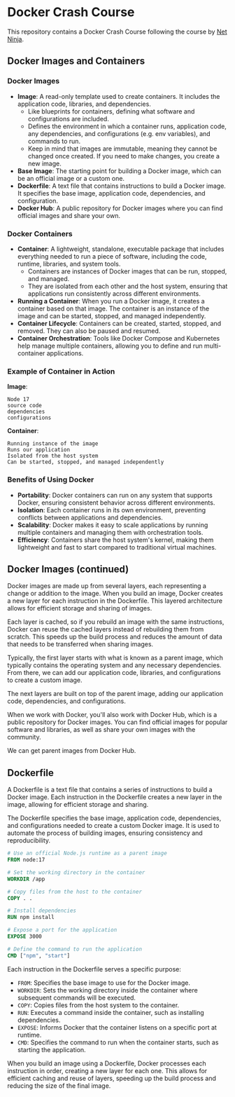 # Docker Crash Course

This repository contains a Docker Crash Course following the course by [Net Ninja](https://youtube.com/playlist?list=PL4cUxeGkcC9hxjeEtdHFNYMtCpjNBm3h7&si=Vc7uYLtEEi1kod4f).

## Docker Images and Containers

### Docker Images

- **Image**: A read-only template used to create containers. It includes the application code, libraries, and dependencies.
  - Like blueprints for containers, defining what software and configurations are included.
  - Defines the environment in which a container runs, application code, any dependencies, and configurations (e.g. env variables), and commands to run.
  - Keep in mind that images are immutable, meaning they cannot be changed once created. If you need to make changes, you create a new image.
- **Base Image**: The starting point for building a Docker image, which can be an official image or a custom one.
- **Dockerfile**: A text file that contains instructions to build a Docker image. It specifies the base image, application code, dependencies, and configuration.
- **Docker Hub**: A public repository for Docker images where you can find official images and share your own.

### Docker Containers

- **Container**: A lightweight, standalone, executable package that includes everything needed to run a piece of software, including the code, runtime, libraries, and system tools.
  - Containers are instances of Docker images that can be run, stopped, and managed.
  - They are isolated from each other and the host system, ensuring that applications run consistently across different environments.
- **Running a Container**: When you run a Docker image, it creates a container based on that image. The container is an instance of the image and can be started, stopped, and managed independently.
- **Container Lifecycle**: Containers can be created, started, stopped, and removed. They can also be paused and resumed.
- **Container Orchestration**: Tools like Docker Compose and Kubernetes help manage multiple containers, allowing you to define and run multi-container applications.

### Example of Container in Action

**Image**:

```plaintext
Node 17
source code
dependencies
configurations
```

**Container**:

```plaintext
Running instance of the image
Runs our application
Isolated from the host system
Can be started, stopped, and managed independently
```

### Benefits of Using Docker

- **Portability**: Docker containers can run on any system that supports Docker, ensuring consistent behavior across different environments.
- **Isolation**: Each container runs in its own environment, preventing conflicts between applications and dependencies.
- **Scalability**: Docker makes it easy to scale applications by running multiple containers and managing them with orchestration tools.
- **Efficiency**: Containers share the host system's kernel, making them lightweight and fast to start compared to traditional virtual machines.

## Docker Images (continued)

Docker images are made up from several layers, each representing a change or addition to the image. When you build an image, Docker creates a new layer for each instruction in the Dockerfile. This layered architecture allows for efficient storage and sharing of images.

Each layer is cached, so if you rebuild an image with the same instructions, Docker can reuse the cached layers instead of rebuilding them from scratch. This speeds up the build process and reduces the amount of data that needs to be transferred when sharing images.

Typically, the first layer starts with what is known as a parent image, which typically contains the operating system and any necessary dependencies. From there, we can add our application code, libraries, and configurations to create a custom image.

The next layers are built on top of the parent image, adding our application code, dependencies, and configurations.

When we work with Docker, you'll also work with Docker Hub, which is a public repository for Docker images. You can find official images for popular software and libraries, as well as share your own images with the community.

We can get parent images from Docker Hub.

## Dockerfile

A Dockerfile is a text file that contains a series of instructions to build a Docker image. Each instruction in the Dockerfile creates a new layer in the image, allowing for efficient storage and sharing.

The Dockerfile specifies the base image, application code, dependencies, and configurations needed to create a custom Docker image. It is used to automate the process of building images, ensuring consistency and reproducibility.

```dockerfile
# Use an official Node.js runtime as a parent image
FROM node:17

# Set the working directory in the container
WORKDIR /app

# Copy files from the host to the container
COPY . .

# Install dependencies
RUN npm install

# Expose a port for the application
EXPOSE 3000

# Define the command to run the application
CMD ["npm", "start"]
```

Each instruction in the Dockerfile serves a specific purpose:

- `FROM`: Specifies the base image to use for the Docker image.
- `WORKDIR`: Sets the working directory inside the container where subsequent commands will be executed.
- `COPY`: Copies files from the host system to the container.
- `RUN`: Executes a command inside the container, such as installing dependencies.
- `EXPOSE`: Informs Docker that the container listens on a specific port at runtime.
- `CMD`: Specifies the command to run when the container starts, such as starting the application.

When you build an image using a Dockerfile, Docker processes each instruction in order, creating a new layer for each one. This allows for efficient caching and reuse of layers, speeding up the build process and reducing the size of the final image.
